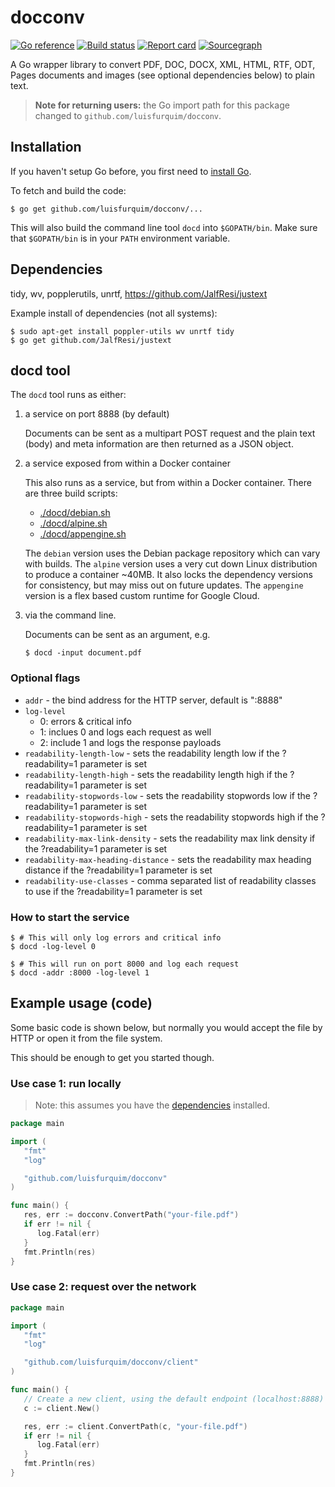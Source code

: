 # docconv

[![Go reference](https://pkg.go.dev/badge/github.com/luisfurquim/docconv.svg)](https://pkg.go.dev/github.com/luisfurquim/docconv)
[![Build status](https://github.com/luisfurquim/docconv/workflows/Go/badge.svg?branch=master)](https://github.com/luisfurquim/docconv/actions)
[![Report card](https://goreportcard.com/badge/github.com/luisfurquim/docconv)](https://goreportcard.com/report/github.com/luisfurquim/docconv)
[![Sourcegraph](https://sourcegraph.com/github.com/luisfurquim/docconv/-/badge.svg)](https://sourcegraph.com/github.com/luisfurquim/docconv)

A Go wrapper library to convert PDF, DOC, DOCX, XML, HTML, RTF, ODT, Pages documents and images (see optional dependencies below) to plain text.

> **Note for returning users:** the Go import path for this package changed to `github.com/luisfurquim/docconv`.

## Installation

If you haven't setup Go before, you first need to [install Go](https://golang.org/doc/install).

To fetch and build the code:

    $ go get github.com/luisfurquim/docconv/...

This will also build the command line tool `docd` into `$GOPATH/bin`. Make sure that `$GOPATH/bin` is in your `PATH` environment variable.

## Dependencies

tidy, wv, popplerutils, unrtf, https://github.com/JalfResi/justext

Example install of dependencies (not all systems):

    $ sudo apt-get install poppler-utils wv unrtf tidy
    $ go get github.com/JalfResi/justext

## docd tool

The `docd` tool runs as either:

1.  a service on port 8888 (by default)

    Documents can be sent as a multipart POST request and the plain text (body) and meta information are then returned as a JSON object.

2.  a service exposed from within a Docker container

    This also runs as a service, but from within a Docker container. There are three build scripts:

    - [./docd/debian.sh](./docd/debian.sh)
    - [./docd/alpine.sh](./docd/alpine.sh)
    - [./docd/appengine.sh](./docd/appengine.sh)

    The `debian` version uses the Debian package repository which can vary with builds. The `alpine` version uses a very cut down Linux distribution to produce a container ~40MB. It also locks the dependency versions for consistency, but may miss out on future updates. The `appengine` version is a flex based custom runtime for Google Cloud.

3.  via the command line.

    Documents can be sent as an argument, e.g.

        $ docd -input document.pdf

### Optional flags

- `addr` - the bind address for the HTTP server, default is ":8888"
- `log-level`
  - 0: errors & critical info
  - 1: inclues 0 and logs each request as well
  - 2: include 1 and logs the response payloads
- `readability-length-low` - sets the readability length low if the ?readability=1 parameter is set
- `readability-length-high` - sets the readability length high if the ?readability=1 parameter is set
- `readability-stopwords-low` - sets the readability stopwords low if the ?readability=1 parameter is set
- `readability-stopwords-high` - sets the readability stopwords high if the ?readability=1 parameter is set
- `readability-max-link-density` - sets the readability max link density if the ?readability=1 parameter is set
- `readability-max-heading-distance` - sets the readability max heading distance if the ?readability=1 parameter is set
- `readability-use-classes` - comma separated list of readability classes to use if the ?readability=1 parameter is set

### How to start the service

    $ # This will only log errors and critical info
    $ docd -log-level 0

    $ # This will run on port 8000 and log each request
    $ docd -addr :8000 -log-level 1

## Example usage (code)

Some basic code is shown below, but normally you would accept the file by HTTP or open it from the file system.

This should be enough to get you started though.

### Use case 1: run locally

> Note: this assumes you have the [dependencies](#dependencies) installed.

```go
package main

import (
   "fmt"
   "log"

   "github.com/luisfurquim/docconv"
)

func main() {
   res, err := docconv.ConvertPath("your-file.pdf")
   if err != nil {
      log.Fatal(err)
   }
   fmt.Println(res)
}
```

### Use case 2: request over the network

```go
package main

import (
   "fmt"
   "log"

   "github.com/luisfurquim/docconv/client"
)

func main() {
   // Create a new client, using the default endpoint (localhost:8888)
   c := client.New()

   res, err := client.ConvertPath(c, "your-file.pdf")
   if err != nil {
      log.Fatal(err)
   }
   fmt.Println(res)
}
```

